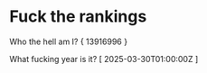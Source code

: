 # Fuck the rankings

Who the hell am I?
{ 13916996 }

What fucking year is it?
[ 2025-03-30T01:00:00Z ]
